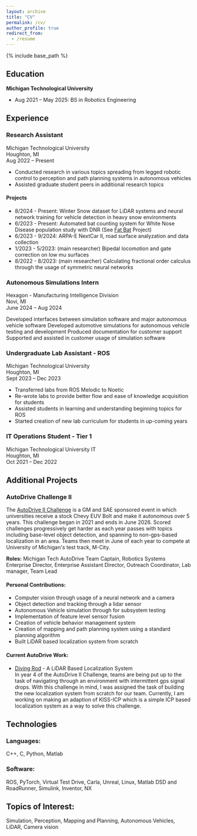```yaml
---
layout: archive
title: "CV"
permalink: /cv/
author_profile: true
redirect_from:
  - /resume
---
```


{% include base_path %}

## Education

__Michigan Technological University__

- Aug 2021 – May 2025: BS in Robotics Engineering

## Experience

### Research Assistant

Michigan Technological University\
Houghton, MI\
Aug 2022 – Present

- Conducted research in various topics spreading from legged robotic control to perception and path planning systems in autonomous vehicles
- Assisted graduate student peers in additional research topics

#### Projects

- 8/2024 - Present: Winter Snow dataset for LiDAR systems and neural network training for vehicle detection in heavy snow environments
- 6/2023 - Present: Automated bat counting system for White Nose Disease population study with DNR (See [Fat Bat](https://www.batcon.org/a-grub-hub-for-fat-bats/) Project)
- 6/2023 - 9/2024: ARPA-E NextCar II, road surface analyzation and data collection
- 1/2023 - 5/2023: (main researcher) Bipedal locomotion and gate correction on low mu surfaces
- 8/2022 - 8/2023: (main researcher) Calculating fractional order calculus through the usage of symmetric neural networks

### Autonomous Simulations Intern

Hexagon - Manufacturing Intelligence Division\
Novi, MI\
June 2024 – Aug 2024

Developed interfaces between simulation software and major autonomous vehicle software
Developed automotive simulations for autonomous vehicle testing and development
Produced documentation for customer support
Supported and assisted in customer usage of simulation software

### Undergraduate Lab Assistant - ROS

Michigan Technological University\
Houghton, MI\
Sept 2023 – Dec 2023


- Transferred labs from ROS Melodic to Noetic
- Re-wrote labs to provide better flow and ease of knowledge acquisition for students
- Assisted students in learning and understanding beginning topics for ROS
- Started creation of new lab curriculum for students in up-coming years

### IT Operations Student - Tier 1

Michigan Technological University IT\
Houghton, MI\
Oct 2021 – Dec 2022

## Additional Projects

### AutoDrive Challenge II

The [AutoDrive II Challenge](https://www.autodrivechallenge.com/) is a GM and SAE sponsored event in which universities receive a stock Chevy EUV Bolt and make it autonomous over 5 years. This challenge began in 2021 and ends in June 2026. Scored challenges progressively get harder as each year passes with topics including base-level object detection, and spanning to non-gps-based localization in an area. Teams then meet in June of each year to compete at University of Michigan's test track, M-City.

__Roles:__ Michigan Tech AutoDrive Team Captain, Robotics Systems Enterprise Director, Enterprise Assistant Director, Outreach Coordinator, Lab manager, Team Lead

#### Personal Contributions:
- Computer vision through usage of a neural network and a camera
- Object detection and tracking through a lidar sensor
- Autonomous Vehicle simulation through for subsystem testing
- Implementation of feature level sensor fusion
- Creation of vehicle behavior management system
- Creation of mapping and path planning system using a standard planning algorithm
- Built LiDAR based localization system from scratch

#### Current AutoDrive Work:

- [Diving Rod](https://github.com/rcverbru/divining-rod) - A LiDAR Based Localization System\
In year 4 of the AutoDrive II Challenge, teams are being put up to the task of navigating through an environment with intermittent gps signal drops. With this challenge in mind, I was assigned the task of building the new localization system from scratch for our team. Currently, I am working on making an adaption of KISS-ICP which is a simple ICP based localization system as a way to solve this challenge.

## Technologies

### Languages:

C++, C, Python, Matlab

### Software:

ROS, PyTorch, Virtual Test Drive, Carla, Unreal, Linux, Matlab DSD and RoadRunner, Simulink, Inventor, NX


## Topics of Interest:
Simulation, Perception, Mapping and Planning, Autonomous Vehicles, LiDAR, Camera vision